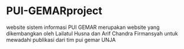 # PUI-GEMARproject
website sistem informasi PUI GEMAR merupakan website yang dikembangkan oleh Lailatul Husna dan Arif Chandra Firmansyah untuk mewadahi publikasi dari tim pui gemar UNJA
